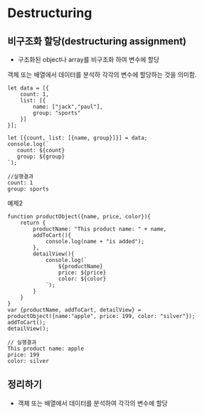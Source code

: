 # Destructuring

## 비구조화 할당(destructuring assignment)

- 구조화된 object나 array를 비구조화 하여 변수에 할당

객체 또는 배열에서 데이터를 분석하 각각의 변수에 할당하는 것을 의미함.

    let data = [{
        count: 1,
        list: [{
            name: ["jack","paul"],
            group: "sports"
        }]
    }];
    
    let [{count, list: [{name, group}]}] = data;
    console.log(`
       count: ${count}
       group: ${group}
    `);
    
    //실행결과
    count: 1
    group: sports
    
예제2

    function productObject({name, price, color}){
        return {
            productName: "This product name: " + name,
            addToCart(){
                console.log(name + "is added");
            },
            detailView(){
                console.log(`
                    ${productName}
                    price: ${price}
                    color: ${color}
                `);
            }
        }
    }
    var {productName, addToCart, detailView} = productObject({name:"apple", price: 199, color: "silver"});
    addToCart();
    detailView();
    
    // 실행결과
    This product name: apple
    price: 199
    color: silver
    
## 정리하기

- 객체 또는 배열에서 데이터를 분석하여 각각의 변수에 할당